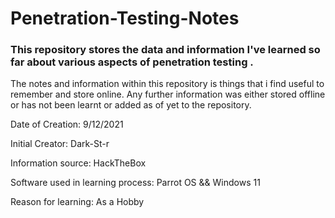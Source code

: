 # Penetration-Testing-Notes
### This repository stores the data and information I've learned so far about various aspects of penetration testing .

The notes and information within this repository is things that i find useful to remember and store online. Any further information was either stored offline or has not been learnt or added as of yet to the repository.

Date of Creation: 9/12/2021

Initial Creator: Dark-St-r

Information source: HackTheBox

Software used in learning process: Parrot OS && Windows 11

Reason for learning: As a Hobby
